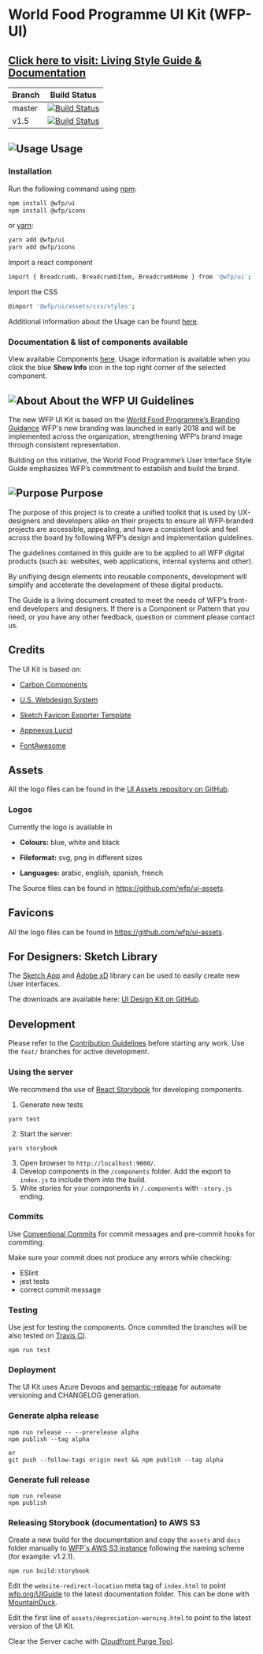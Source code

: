 # World Food Programme UI Kit (WFP-UI)

## **[Click here to visit: Living Style Guide & Documentation](https://wfp.org/UIGuide)**

| Branch | Build Status                                                                                       |
| ------ | -------------------------------------------------------------------------------------------------- |
| master | [![Build Status](https://travis-ci.org/wfp/ui.svg?branch=master)](https://travis-ci.org/wfp/ui)    |
| v1.5   | [![Build Status](https://travis-ci.org/wfp/ui.svg?branch=feat/v1.5)](https://travis-ci.org/wfp/ui) |

## ![Usage](https://cdn.wfp.org/guides/ui/v1.2.0/assets/internal/toolkit.svg 'Usage') Usage

### Installation

Run the following command using [npm](https://www.npmjs.com/):

```bash
npm install @wfp/ui
npm install @wfp/icons
```

or [yarn](https://yarnpkg.com/lang/en/):

```bash
yarn add @wfp/ui
yarn add @wfp/icons
```

Import a react component

```bash
import { Breadcrumb, BreadcrumbItem, BreadcrumbHome } from '@wfp/ui';
```

Import the CSS

```bash
@import '@wfp/ui/assets/css/styles';
```

Additional information about the Usage can be found [here](https://wfp.org/UIGuide).

### Documentation & list of components available

View available Components [here](https://wfp.org/UIGuide). Usage information is available when you click the blue **Show Info** icon in the top right corner of the selected component.

## ![About](https://cdn.wfp.org/guides/ui/v1.2.0/assets/internal/branding.svg 'About') About the WFP UI Guidelines

The new WFP UI Kit is based on the [World Food Programme’s Branding Guidance](http://brand.manuals.wfp.org/) WFP's new branding was launched in early 2018 and will be implemented across the organization, strengthening WFP’s brand image through consistent representation.

Building on this initiative, the World Food Programme’s User Interface Style Guide emphasizes WFP’s commitment to establish and build the brand.

## ![Purpose](https://cdn.wfp.org/guides/ui/v1.2.0/assets/internal/usability.svg 'Purpose') Purpose

The purpose of this project is to create a unified toolkit that is used by UX-designers and developers alike on their projects to ensure all WFP-branded projects are accessible, appealing, and have a consistent look and feel across the board by following WFP’s design and implementation guidelines.

The guidelines contained in this guide are to be applied to all WFP digital products (such as: websites, web applications, internal systems and other).

By unifiying design elements into reusable components, development will simplify and accelerate the development of these digital products.

The Guide is a living document created to meet the needs of WFP’s front-end developers and designers. If there is a Component or Pattern that you need, or you have any other feedback, question or comment please contact us.

## Credits

The UI Kit is based on:

- [Carbon Components](https://github.com/carbon-design-system/carbon-components)

* [U.S. Webdesign System](https://designsystem.digital.gov/page-templates/#landing-page)

- [Sketch Favicon Exporter Template](https://github.com/frederik-jacques/sketch-favicon-exporter-template)

* [Appnexus Lucid](https://github.com/appnexus/lucid)

- [FontAwesome](http://fontawesome.io)

## Assets

All the logo files can be found in the [UI Assets repository on GitHub](https://github.com/wfp/ui-assets).

### Logos

Currently the logo is available in

- **Colours:** blue, white and black

* **Fileformat:** svg, png in different sizes

- **Languages:** arabic, english, spanish, french

The Source files can be found in https://github.com/wfp/ui-assets.

## Favicons

All the logo files can be found in https://github.com/wfp/ui-assets.

## For Designers: Sketch Library

The [Sketch App](https://www.sketchapp.com/) and [Adobe xD](https://www.adobe.com/en/products/xd.html) library can be used to easily create new User interfaces.

The downloads are available here: [UI Design Kit on GitHub](https://github.com/wfp/ui-design-kit).

## Development

Please refer to the [Contribution Guidelines](./.github/CONTRIBUTING.md) before starting any work.
Use the `feat/` branches for active development.

### Using the server

We recommend the use of [React Storybook](https://github.com/storybooks/react-storybook) for developing components.

1. Generate new tests

```
yarn test
```

2. Start the server:

```
yarn storybook
```

3. Open browser to `http://localhost:9000/`.
4. Develop components in the `/components` folder. Add the export to `index.js` to include them into the build.
5. Write stories for your components in `/.components` with `-story.js` ending.

### Commits

Use [Conventional Commits](https://www.conventionalcommits.org/en/v1.0.0-beta.4/) for commit messages and pre-commit hooks for commiting.

Make sure your commit does not produce any errors while checking:

- ESlint
- jest tests
- correct commit message

### Testing

Use jest for testing the components. Once commited the branches will be also tested on [Travis CI](https://travis-ci.org/wfp/ui).

```
npm run test
```

### Deployment

The UI Kit uses Azure Devops and [semantic-release](https://github.com/semantic-release/semantic-release) for automate versioning and CHANGELOG generation.

### Generate alpha release

```
npm run release -- --prerelease alpha
npm publish --tag alpha

or
git push --follow-tags origin next && npm publish --tag alpha
```

### Generate full release

```
npm run release
npm publish
```

### Releasing Storybook (documentation) to AWS S3

Create a new build for the documentation and copy the `assets` and `docs` folder manually to [WFP`s AWS S3 instance](https://cdn.wfp.org/guides/ui/) following the naming scheme (for example: v1.2.1).

```
npm run build:storybook
```

Edit the `website-redirect-location` meta tag of `index.html` to point [wfp.org/UIGuide](https://wfp.org/UIGuide) to the latest documentation folder. This can be done with [MountainDuck](https://mountainduck.io/).

Edit the first line of `assets/depreciation-warning.html` to point to the latest version of the UI Kit.

Clear the Server cache with [Cloudfront Purge Tool](https://chrome.google.com/webstore/detail/cloudfront-purge-tool).
